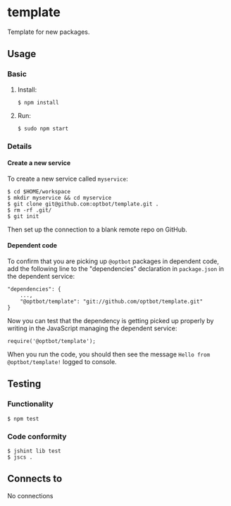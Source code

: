 template
===
Template for new packages.

Usage
---
### Basic
1.  Install:
    
        $ npm install

2.  Run:

        $ sudo npm start
       
### Details
#### Create a new service
To create a new service called `myservice`:

    $ cd $HOME/workspace
    $ mkdir myservice && cd myservice
    $ git clone git@github.com:optbot/template.git .
    $ rm -rf .git/
    $ git init

Then set up the connection to a blank remote repo on GitHub.

#### Dependent code
To confirm that you are picking up `@optbot` packages in
dependent code, add the following line to the "dependencies"
declaration in `package.json` in the dependent service:

    "dependencies": {
        ...,
        "@optbot/template": "git://github.com/optbot/template.git"
    }

Now you can test that the dependency is getting picked up properly
by writing in the JavaScript managing the dependent service:

    require('@optbot/template');

When you run the code, you should then see the message `Hello from @optbot/template!`
logged to console.

Testing
---
### Functionality
    $ npm test

### Code conformity
    $ jshint lib test
    $ jscs .

Connects to
---
No connections
